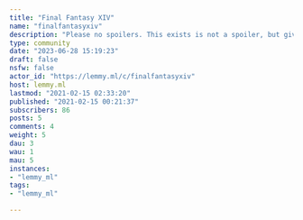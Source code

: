 ```yaml
---
title: "Final Fantasy XIV" 
name: "finalfantasyxiv"
description: "Please no spoilers. This exists is not a spoiler, but giving enough context that people can guess a twist is."
type: community
date: "2023-06-28 15:19:23"
draft: false
nsfw: false
actor_id: "https://lemmy.ml/c/finalfantasyxiv"
host: lemmy.ml
lastmod: "2021-02-15 02:33:20"
published: "2021-02-15 00:21:37"
subscribers: 86
posts: 5
comments: 4
weight: 5
dau: 3
wau: 1
mau: 5
instances:
- "lemmy_ml"
tags: 
- "lemmy_ml"

---
```

